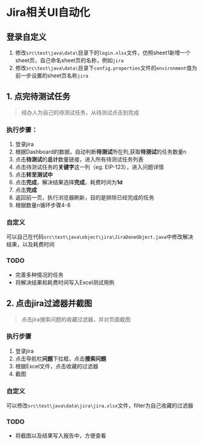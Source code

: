 # Jira相关UI自动化

## 登录自定义

1. 修改`src\test\java\data\`目录下的`login.xlsx`文件，仿照sheet1新增一个sheet页，自己命名sheet页的名称，例如`jira`
2. 修改`src\test\java\data\`目录下`config.properties`文件的`environment`值为前一步设置的sheet页名称`jira`


## 1. 点完待测试任务

> 经办人为自己的待测试任务，从待测试点击到完成

### 执行步骤：

1. 登录jira
2. 根据Dashboard的数据，自动判断**待测试**所在列,获取**待测试**的任务数量n
3. 点击**待测试**的**总计**数量链接，进入所有待测试任务列表
4. 点击待测试任务的**关键字**这一列（eg. EIP-123），进入问题详情
5. 点击**转至测试中**
6. 点击**完成**，解决结果选择**完成**，耗费时间为**1d**
7. 点击**完成**
8. 返回前一页，执行浏览器刷新，目的是排除已经完成的任务
9. 根据数量n循环步骤4-8

### 自定义

可以自己在代码`src\test\java\object\jira\JiraDoneObject.java`中修改解决结果，以及耗费时间

### TODO

- 完善多种情况的任务
- 将解决结果和耗费时间写入Excel测试用例


## 2. 点击jira过滤器并截图

> 点击jira搜索问题的收藏过滤器，并对页面截图

### 执行步骤

1. 登录jira
2. 点击导航栏**问题**下拉框，点击**搜索问题**
3. 根据Excel文件，点击收藏的过滤器
4. 截图

### 自定义

可以修改`src\test\java\data\jira\jira.xlsx`文件，filter为自己收藏的过滤器

### TODO

- 将截图以及结果写入报告中，方便查看

